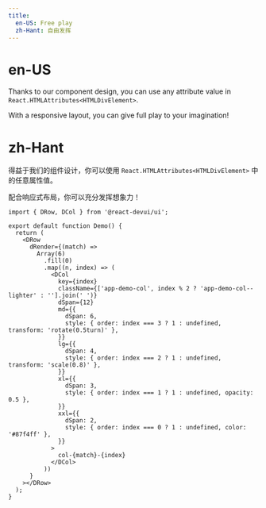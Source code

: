```yaml
---
title:
  en-US: Free play
  zh-Hant: 自由发挥
---
```


# en-US

Thanks to our component design, you can use any attribute value in `React.HTMLAttributes<HTMLDivElement>`.

With a responsive layout, you can give full play to your imagination!

# zh-Hant

得益于我们的组件设计，你可以使用 `React.HTMLAttributes<HTMLDivElement>` 中的任意属性值。

配合响应式布局，你可以充分发挥想象力！

```tsx
import { DRow, DCol } from '@react-devui/ui';

export default function Demo() {
  return (
    <DRow
      dRender={(match) =>
        Array(6)
          .fill(0)
          .map((n, index) => (
            <DCol
              key={index}
              className={['app-demo-col', index % 2 ? 'app-demo-col--lighter' : ''].join(' ')}
              dSpan={12}
              md={{
                dSpan: 6,
                style: { order: index === 3 ? 1 : undefined, transform: 'rotate(0.5turn)' },
              }}
              lg={{
                dSpan: 4,
                style: { order: index === 2 ? 1 : undefined, transform: 'scale(0.8)' },
              }}
              xl={{
                dSpan: 3,
                style: { order: index === 1 ? 1 : undefined, opacity: 0.5 },
              }}
              xxl={{
                dSpan: 2,
                style: { order: index === 0 ? 1 : undefined, color: '#87f4ff' },
              }}
            >
              col-{match}-{index}
            </DCol>
          ))
      }
    ></DRow>
  );
}
```
